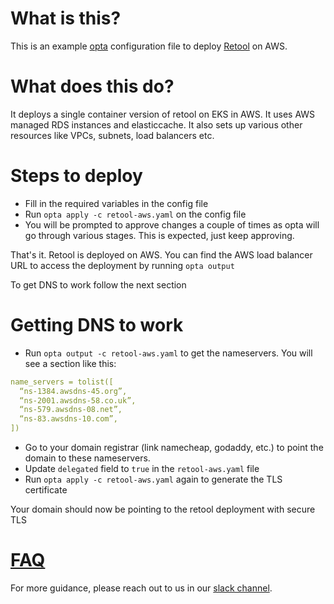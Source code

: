 # What is this?

This is an example [opta](https://github.com/run-x/opta) configuration file to deploy [Retool](https://retool.com/) on AWS.


# What does this do?
It deploys a single container version of retool on EKS in AWS. It uses AWS managed RDS instances and elasticcache. It also sets up various other resources like VPCs, subnets, load balancers etc.

# Steps to deploy
* Fill in the required variables in the config file
* Run `opta apply -c retool-aws.yaml` on the config file
* You will be prompted to approve changes a couple of times as opta will go through various stages. This is expected, just keep approving.

That's it. Retool is deployed on AWS. You can find the AWS load balancer URL to access the deployment by running `opta output`

To get DNS to work follow the next section

# Getting DNS to work
* Run `opta output -c retool-aws.yaml` to get the nameservers. You will see a section like this:
```yaml
name_servers = tolist([
  “ns-1384.awsdns-45.org”,
  “ns-2001.awsdns-58.co.uk”,
  “ns-579.awsdns-08.net”,
  “ns-83.awsdns-10.com”,
])
```
* Go to your domain registrar (link namecheap, godaddy, etc.) to point the domain to these nameservers.
* Update `delegated` field to `true` in the `retool-aws.yaml` file
* Run `opta apply -c retool-aws.yaml` again to generate the TLS certificate

Your domain should now be pointing to the retool deployment with secure TLS

# [FAQ](../FAQ.md)

For more guidance, please reach out to us in our [slack channel](https://slack.opta.dev).
